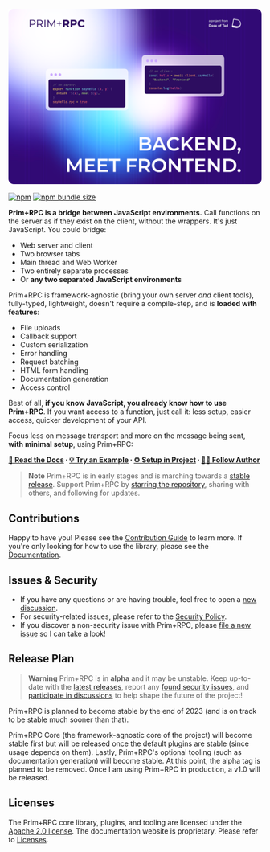 [![Prim+RPC. Pictured are two very short JavaScript files: a simple function on the server-side and a call to that function on the client-side. Tagline: "Backend, meet Frontend"](./misc/docs-screenshot.png)](https://prim.doseofted.me/)

[![npm](https://img.shields.io/npm/v/@doseofted/prim-rpc)](https://www.npmjs.com/package/@doseofted/prim-rpc)
[![npm bundle size](https://img.shields.io/bundlephobia/minzip/@doseofted/prim-rpc/latest)](https://bundlephobia.com/package/@doseofted/prim-rpc@latest)

**Prim+RPC is a bridge between JavaScript environments.** Call functions on the server as if they exist on the client,
without the wrappers. It's just JavaScript. You could bridge:

- Web server and client
- Two browser tabs
- Main thread and Web Worker
- Two entirely separate processes
- Or **any two separated JavaScript environments**

Prim+RPC is framework-agnostic (bring your own server _and_ client tools), fully-typed, lightweight, doesn't require a
compile-step, and is **loaded with features**:

- File uploads
- Callback support
- Custom serialization
- Error handling
- Request batching
- HTML form handling
- Documentation generation
- Access control

Best of all, **if you know JavaScript, you already know how to use Prim+RPC**. If you want access to a function, just
call it: less setup, easier access, quicker development of your API.

Focus less on message transport and more on the message being sent, **with minimal setup**, using Prim+RPC:

**[📖 Read the Docs](https://prim.doseofted.me/) ∙ [💡 Try an Example](https://prim.doseofted.me/docs/examples) ∙
[⚙️ Setup in Project](https://prim.doseofted.me/docs/setup#installation) ∙ [🧑‍💻 Follow Author](https://doseofted.me/)**

<!-- prettier-ignore-start -->
> **Note**
> Prim+RPC is in early stages and is marching towards a [stable release](#release-plan). Support Prim+RPC by
> [starring the repository](https://github.com/doseofted/prim-rpc), sharing with others, and following for updates.
<!-- prettier-ignore-end -->

## Contributions

Happy to have you! Please see the [Contribution Guide](./CONTRIBUTING.md) to learn more. If you're only looking for how
to use the library, please see the [Documentation](https://prim.doseofted.me/).

## Issues & Security

- If you have any questions or are having trouble, feel free to open a
  [new discussion](https://github.com/doseofted/prim-rpc/discussions).
- For security-related issues, please refer to the [Security Policy](./SECURITY.md).
- If you discover a non-security issue with Prim+RPC, please
  [file a new issue](https://github.com/doseofted/prim-rpc/issues/new) so I can take a look!

## Release Plan

<!-- prettier-ignore-start -->
> **Warning**
> Prim+RPC is in **alpha** and it may be unstable. Keep up-to-date with the
> [latest releases](https://github.com/doseofted/prim-rpc/releases), report any [found security issues](./SECURITY.md),
> and [participate in discussions](https://github.com/doseofted/prim-rpc/discussions) to help shape the future of the
> project!
<!-- prettier-ignore-end -->

Prim+RPC is planned to become stable by the end of 2023 (and is on track to be stable much sooner than that).

Prim+RPC Core (the framework-agnostic core of the project) will become stable first but will be released once the
default plugins are stable (since usage depends on them). Lastly, Prim+RPC's optional tooling (such as documentation
generation) will become stable. At this point, the alpha tag is planned to be removed. Once I am using Prim+RPC in
production, a v1.0 will be released.

## Licenses

The Prim+RPC core library, plugins, and tooling are licensed under the
[Apache 2.0 license](https://spdx.org/licenses/Apache-2.0.html). The documentation website is proprietary. Please refer
to [Licenses](./LICENSE.md).
